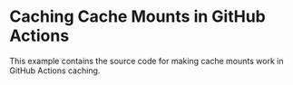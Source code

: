 # Caching Cache Mounts in GitHub Actions

This example contains the source code for making cache mounts work in GitHub Actions caching.